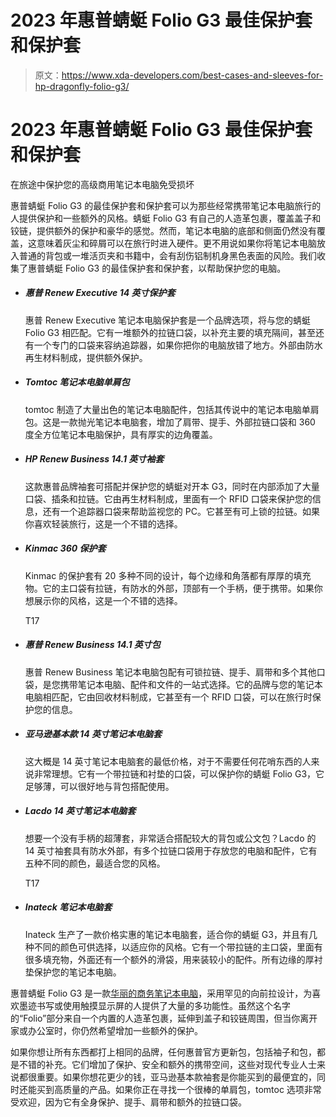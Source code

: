 # 2023 年惠普蜻蜓 Folio G3 最佳保护套和保护套

> 原文：<https://www.xda-developers.com/best-cases-and-sleeves-for-hp-dragonfly-folio-g3/>

# 2023 年惠普蜻蜓 Folio G3 最佳保护套和保护套

在旅途中保护您的高级商用笔记本电脑免受损坏

惠普蜻蜓 Folio G3 的最佳保护套和保护套可以为那些经常携带笔记本电脑旅行的人提供保护和一些额外的风格。蜻蜓 Folio G3 有自己的人造革包裹，覆盖盖子和铰链，提供额外的保护和豪华的感觉。然而，笔记本电脑的底部和侧面仍然没有覆盖，这意味着灰尘和碎屑可以在旅行时进入硬件。更不用说如果你将笔记本电脑放入普通的背包或一堆活页夹和书籍中，会有刮伤铝制机身黑色表面的风险。我们收集了惠普蜻蜓 Folio G3 的最佳保护套和保护套，以帮助保护您的电脑。

*   ##### 惠普 Renew Executive 14 英寸保护套

    惠普 Renew Executive 笔记本电脑保护套是一个品牌选项，将与您的蜻蜓 Folio G3 相匹配。它有一堆额外的拉链口袋，以补充主要的填充隔间，甚至还有一个专门的口袋来容纳追踪器，如果你把你的电脑放错了地方。外部由防水再生材料制成，提供额外保护。

*   ##### Tomtoc 笔记本电脑单肩包

    tomtoc 制造了大量出色的笔记本电脑配件，包括其传说中的笔记本电脑单肩包。这是一款抛光笔记本电脑套，增加了肩带、提手、外部拉链口袋和 360 度全方位笔记本电脑保护，具有厚实的边角覆盖。

*   ##### HP Renew Business 14.1 英寸袖套

    这款惠普品牌袖套可搭配并保护您的蜻蜓对开本 G3，同时在内部添加了大量口袋、插条和拉链。它由再生材料制成，里面有一个 RFID 口袋来保护您的信息，还有一个追踪器口袋来帮助监视您的 PC。它甚至有可上锁的拉链。如果你喜欢轻装旅行，这是一个不错的选择。

*   ##### Kinmac 360 保护套

    Kinmac 的保护套有 20 多种不同的设计，每个边缘和角落都有厚厚的填充物。它的主口袋有拉链，有防水的外部，顶部有一个手柄，便于携带。如果你想展示你的风格，这是一个不错的选择。

    T17
*   ##### 惠普 Renew Business 14.1 英寸包

    惠普 Renew Business 笔记本电脑包配有可锁拉链、提手、肩带和多个其他口袋，是您携带笔记本电脑、配件和文件的一站式选择。它的品牌与您的笔记本电脑相匹配，它由回收材料制成，它甚至有一个 RFID 口袋，可以在旅行时保护您的信息。

*   ##### 亚马逊基本款 14 英寸笔记本电脑套

    这大概是 14 英寸笔记本电脑套的最低价格，对于不需要任何花哨东西的人来说非常理想。它有一个带拉链和衬垫的口袋，可以保护你的蜻蜓 Folio G3，它足够薄，可以很好地与背包搭配使用。

*   ##### Lacdo 14 英寸笔记本电脑套

    想要一个没有手柄的超薄套，非常适合搭配较大的背包或公文包？Lacdo 的 14 英寸袖套具有防水外部，有多个拉链口袋用于存放您的电脑和配件，它有五种不同的颜色，最适合您的风格。

    T17
*   ##### Inateck 笔记本电脑套

    Inateck 生产了一款价格实惠的笔记本电脑套，适合你的蜻蜓 G3，并且有几种不同的颜色可供选择，以适应你的风格。它有一个带拉链的主口袋，里面有很多填充物，外面还有一个额外的滑袋，用来装较小的配件。所有边缘的厚衬垫保护您的笔记本电脑。

惠普蜻蜓 Folio G3 是一款[华丽的商务笔记本电脑](https://www.xda-developers.com/best-business-laptops/)，采用罕见的向前拉设计，为喜欢墨迹书写或使用触摸显示屏的人提供了大量的多功能性。虽然这个名字的“Folio”部分来自一个内置的人造革包裹，延伸到盖子和铰链周围，但当你离开家或办公室时，你仍然希望增加一些额外的保护。

如果你想让所有东西都打上相同的品牌，任何惠普官方更新包，包括袖子和包，都是不错的补充。它们增加了保护、安全和额外的携带空间，这些对现代专业人士来说都很重要。如果你想花更少的钱，亚马逊基本款袖套是你能买到的最便宜的，同时还能买到高质量的产品。如果你正在寻找一个很棒的单肩包，tomtoc 选项非常受欢迎，因为它有全身保护、提手、肩带和额外的拉链口袋。